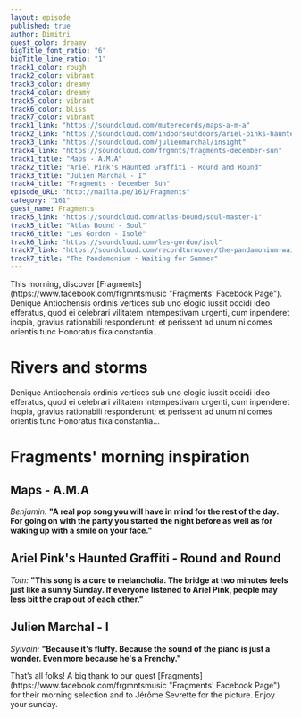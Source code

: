 ```yaml
---
layout: episode
published: true
author: Dimitri
guest_color: dreamy
bigTitle_font_ratio: "6"
bigTitle_line_ratio: "1"
track1_color: rough
track2_color: vibrant
track3_color: dreamy
track4_color: dreamy
track5_color: vibrant
track6_color: bliss
track7_color: vibrant
track1_link: "https://soundcloud.com/muterecords/maps-a-m-a"
track2_link: "https://soundcloud.com/indoorsoutdoors/ariel-pinks-haunted-graffiti-round-and-round"
track3_link: "https://soundcloud.com/julienmarchal/insight"
track4_link: "https://soundcloud.com/frgmnts/fragments-december-sun"
track1_title: "Maps - A.M.A"
track2_title: "Ariel Pink's Haunted Graffiti - Round and Round"
track3_title: "Julien Marchal - I"
track4_title: "Fragments - December Sun"
episode_URL: "http://mailta.pe/161/Fragments"
category: "161"
guest_name: Fragments
track5_link: "https://soundcloud.com/atlas-bound/soul-master-1"
track5_title: "Atlas Bound - Soul"
track6_title: "Les Gordon - Isolé"
track6_link: "https://soundcloud.com/les-gordon/isol"
track7_link: "https://soundcloud.com/recordturnover/the-pandamonium-waiting-for"
track7_title: "The Pandamonium - Waiting for Summer"
---
```


<p id="introduction">
This morning, discover [Fragments](https://www.facebook.com/frgmntsmusic "Fragments' Facebook Page"). Denique Antiochensis ordinis vertices sub uno elogio iussit occidi ideo efferatus, quod ei celebrari vilitatem intempestivam urgenti, cum inpenderet inopia, gravius rationabili responderunt; et perissent ad unum ni comes orientis tunc Honoratus fixa constantia... </p>
 
# Rivers and storms

Denique Antiochensis ordinis vertices sub uno elogio iussit occidi ideo efferatus, quod ei celebrari vilitatem intempestivam urgenti, cum inpenderet inopia, gravius rationabili responderunt; et perissent ad unum ni comes orientis tunc Honoratus fixa constantia...

# Fragments' morning inspiration
 
## Maps - A.M.A
_Benjamin:_ **"**A real pop song you will have in mind for the rest of the day. For going on with the party you started the night before as well as for waking up with a smile on your face.**"**
 
## Ariel Pink's Haunted Graffiti - Round and Round
_Tom:_ **"**This song is a cure to melancholia. The bridge at two minutes feels just like a sunny Sunday. If everyone listened to Ariel Pink, people may less bit the crap out of each other.**"**
 
## Julien Marchal - I
_Sylvain:_ **"**Because it's fluffy. Because the sound of the piano is just a wonder. Even more because he's a Frenchy.**"** 
 
<p id="outroduction">
That’s all folks! A big thank to our guest [Fragments](https://www.facebook.com/frgmntsmusic "Fragments' Facebook Page") for their morning selection and to Jérôme Sevrette for the picture. Enjoy your sunday.
</p>